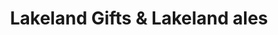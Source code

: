 ---
title: "Lakeland Gifts & Lakeland ales"
url: /keswick/lakeland-gifts-und-lakeland-ales/
shop: Andenken
---